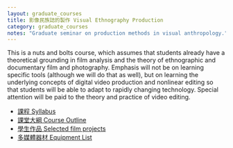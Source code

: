 ```yaml
---
layout: graduate_courses
title: 影像民族誌的製作 Visual Ethnography Production
category: graduate_courses
notes: "Graduate seminar on production methods in visual anthropology."
---
```


This is a nuts and bolts course, which assumes that students already have a theoretical grounding in film analysis and the theory of ethnographic and documentary film and photography. Emphasis will not be on learning specific tools (although we will do that as well), but on learning the underlying concepts of digital video production and nonlinear editing so that students will be able to adapt to rapidly changing technology. Special attention will be paid to the theory and practice of video editing.


* [課程 Syllabus][syllabus]
* [課堂大綱 Course Outline][course_outline]
* [學生作品 Selected film projects]({{site.baseurl}}/_posts/student-films)
* [多媒體器材 Equipment List][equipment_list]

[syllabus]:https://docs.google.com/document/d/1SyWAi0sJ4CkCnDMglL8dubPHN1RHTC2plYVBTA2vhpk/pub
[course_outline]:https://docs.google.com/spreadsheet/pub?key=0AlIzY9pLiJVZdGJ6Rm1YaGp6ZE05b2YzZkVTSWhUSHc&single=true&gid=0&output=html

[equipment_list]:http://www.erc.ndhu.edu.tw/files/13-1048-37498.php

